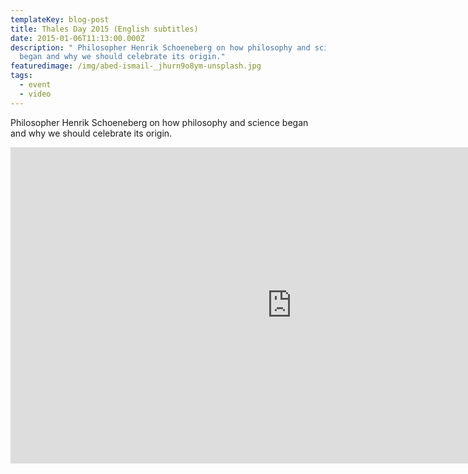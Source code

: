 ```yaml
---
templateKey: blog-post
title: Thales Day 2015 (English subtitles)
date: 2015-01-06T11:13:00.000Z
description: " Philosopher Henrik Schoeneberg on how philosophy and science
  began and why we should celebrate its origin."
featuredimage: /img/abed-ismail-_jhurn9o8ym-unsplash.jpg
tags:
  - event
  - video
---
```

 Philosopher Henrik Schoeneberg on how philosophy and science began and why we should celebrate its origin.

<iframe width="900" height="506" src="https://www.youtube.com/embed/913joZWRqnc" frameborder="0" allow="accelerometer; autoplay; clipboard-write; encrypted-media; gyroscope; picture-in-picture" allowfullscreen></iframe>